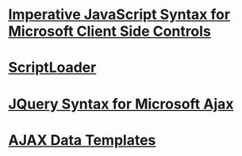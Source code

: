 # [Imperative JavaScript Syntax for Microsoft Client Side Controls](aspnet-4-quick-hit-imperative-javascript-syntax-for-microsoft-client-side-controls.md)
# [ScriptLoader](aspnet-4-quick-hit-the-scriptloader.md)
# [JQuery Syntax for Microsoft Ajax](aspnet-4-quick-hit-jquery-syntax-for-microsoft-ajax.md)
# [AJAX Data Templates](aspnet-4-quick-hit-ajax-data-templates.md)

